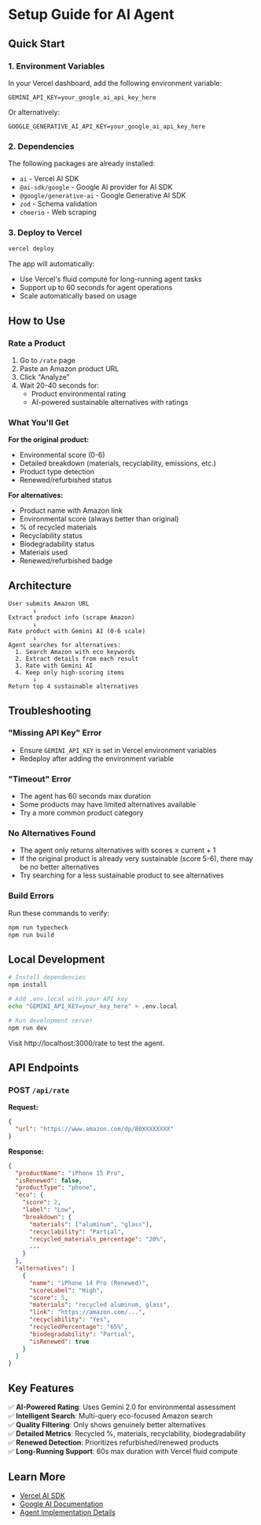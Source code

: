 # Setup Guide for AI Agent

## Quick Start

### 1. Environment Variables

In your Vercel dashboard, add the following environment variable:

```
GEMINI_API_KEY=your_google_ai_api_key_here
```

Or alternatively:
```
GOOGLE_GENERATIVE_AI_API_KEY=your_google_ai_api_key_here
```

### 2. Dependencies

The following packages are already installed:
- `ai` - Vercel AI SDK
- `@ai-sdk/google` - Google AI provider for AI SDK
- `@google/generative-ai` - Google Generative AI SDK
- `zod` - Schema validation
- `cheerio` - Web scraping

### 3. Deploy to Vercel

```bash
vercel deploy
```

The app will automatically:
- Use Vercel's fluid compute for long-running agent tasks
- Support up to 60 seconds for agent operations
- Scale automatically based on usage

## How to Use

### Rate a Product

1. Go to `/rate` page
2. Paste an Amazon product URL
3. Click "Analyze"
4. Wait 20-40 seconds for:
   - Product environmental rating
   - AI-powered sustainable alternatives with ratings

### What You'll Get

**For the original product:**
- Environmental score (0-6)
- Detailed breakdown (materials, recyclability, emissions, etc.)
- Product type detection
- Renewed/refurbished status

**For alternatives:**
- Product name with Amazon link
- Environmental score (always better than original)
- % of recycled materials
- Recyclability status
- Biodegradability status
- Materials used
- Renewed/refurbished badge

## Architecture

```
User submits Amazon URL
       ↓
Extract product info (scrape Amazon)
       ↓
Rate product with Gemini AI (0-6 scale)
       ↓
Agent searches for alternatives:
  1. Search Amazon with eco keywords
  2. Extract details from each result
  3. Rate with Gemini AI
  4. Keep only high-scoring items
       ↓
Return top 4 sustainable alternatives
```

## Troubleshooting

### "Missing API Key" Error
- Ensure `GEMINI_API_KEY` is set in Vercel environment variables
- Redeploy after adding the environment variable

### "Timeout" Error
- The agent has 60 seconds max duration
- Some products may have limited alternatives available
- Try a more common product category

### No Alternatives Found
- The agent only returns alternatives with scores ≥ current + 1
- If the original product is already very sustainable (score 5-6), there may be no better alternatives
- Try searching for a less sustainable product to see alternatives

### Build Errors
Run these commands to verify:
```bash
npm run typecheck
npm run build
```

## Local Development

```bash
# Install dependencies
npm install

# Add .env.local with your API key
echo "GEMINI_API_KEY=your_key_here" > .env.local

# Run development server
npm run dev
```

Visit http://localhost:3000/rate to test the agent.

## API Endpoints

### POST `/api/rate`

**Request:**
```json
{
  "url": "https://www.amazon.com/dp/B0XXXXXXXX"
}
```

**Response:**
```json
{
  "productName": "iPhone 15 Pro",
  "isRenewed": false,
  "productType": "phone",
  "eco": {
    "score": 2,
    "label": "Low",
    "breakdown": {
      "materials": ["aluminum", "glass"],
      "recyclability": "Partial",
      "recycled_materials_percentage": "20%",
      ...
    }
  },
  "alternatives": [
    {
      "name": "iPhone 14 Pro (Renewed)",
      "scoreLabel": "High",
      "score": 5,
      "materials": "recycled aluminum, glass",
      "link": "https://amazon.com/...",
      "recyclability": "Yes",
      "recycledPercentage": "65%",
      "biodegradability": "Partial",
      "isRenewed": true
    }
  ]
}
```

## Key Features

✅ **AI-Powered Rating**: Uses Gemini 2.0 for environmental assessment  
✅ **Intelligent Search**: Multi-query eco-focused Amazon search  
✅ **Quality Filtering**: Only shows genuinely better alternatives  
✅ **Detailed Metrics**: Recycled %, materials, recyclability, biodegradability  
✅ **Renewed Detection**: Prioritizes refurbished/renewed products  
✅ **Long-Running Support**: 60s max duration with Vercel fluid compute  

## Learn More

- [Vercel AI SDK](https://sdk.vercel.ai/docs)
- [Google AI Documentation](https://ai.google.dev/docs)
- [Agent Implementation Details](./docs/AGENT.md)
